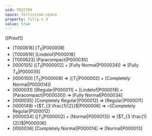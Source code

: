 ```yaml
---
uid: T022709
space: fortissimo-space
property: fully-t_4
value: true
---
```

[[Proof]]

* [T000618] [$T_5$|P000008]
* [T000619] [Lindelof|P000018]
* [T000623] [Paracompact|P000030]
* [I000105] ([$T_1$|P000002] + [Fully Normal|P000034]) => [Fully $T_4$|P000035]
* [I000100] [$T_5$|P000008] => ([$T_1$|P000002] + [Completely Normal|P000014])
* [I000031] ([Regular|P000011] + [Lindelof|P000018] + [Paracompact|P000030]) => [Fully Normal|P000034]
* [I000035] [Completely Regular|P000012] => [Regular|P000011]
* [I000149] ~[$T_{3 \frac{1}{2}}$|P000006] => ~[Completely Regular|P000012]
* [I000034] ([$T_1$|P000002] + [Normal|P000013]) => [$T_{3 \frac{1}{2}}$|P000006]
* [I000036] [Completely Normal|P000014] => [Normal|P000013]

